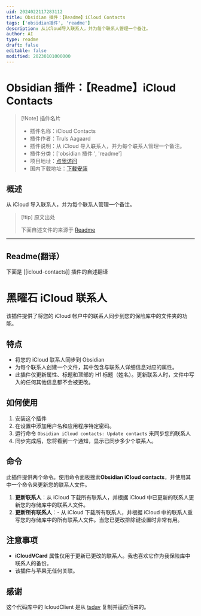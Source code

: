 ```yaml
---
uid: 2024022117283112
title: Obsidian 插件：【Readme】iCloud Contacts
tags: ['obsidian插件', 'readme']
description: 从iCloud导入联系人，并为每个联系人管理一个备注。
author: AI
type: readme
draft: false
editable: false
modified: 20230101000000
---
```


# Obsidian 插件：【Readme】iCloud Contacts

> [!Note] 插件名片
> - 插件名称：iCloud Contacts
> - 插件作者：Truls Aagaard
> - 插件说明：从 iCloud 导入联系人，并为每个联系人管理一个备注。
> - 插件分类：['obsidian 插件 ', 'readme']
> - 项目地址：[点我访问](https://github.com/Trulsaa/obsidian-icloud-contacts)
> - 国内下载地址：[下载安装](https://pkmer.cn/products/plugin/pluginMarket/?icloud-contacts)

## 概述

从 iCloud 导入联系人，并为每个联系人管理一个备注。

> [!tip] 原文出处
>
>下面自述文件的来源于 [Readme](https://ghproxy.net/https://raw.githubusercontent.com/Trulsaa/obsidian-icloud-contacts/main/README.md)

---

## Readme(翻译）

下面是 [[icloud-contacts]] 插件的自述翻译

# 黑曜石 iCloud 联系人

该插件提供了将您的 iCloud 帐户中的联系人同步到您的保险库中的文件夹的功能。

## 特点

- 将您的 iCloud 联系人同步到 Obsidian
- 为每个联系人创建一个文件，其中包含与联系人详细信息对应的属性。
- 此插件仅更新属性、标题和顶部的 H1 标题（姓名）。更新联系人时，文件中写入的任何其他信息都不会被更改。

## 如何使用

1. 安装这个插件
2. 在设置中添加用户名和应用程序特定密码。
3. 运行命令 `Obsidian iCloud contacts: Update contacts` 来同步您的联系人
4. 同步完成后，您将看到一个通知，显示已同步多少个联系人。

## 命令

此插件提供两个命令。使用命令面板搜索**Obsidian iCloud contacts**，并使用其中一个命令来更新您的联系人文件。

1. **更新联系人**：从 iCloud 下载所有联系人，并根据 iCloud 中已更新的联系人更新您的存储库中的联系人文件。
2. **更新所有联系人**：- 从 iCloud 下载所有联系人，并根据 iCloud 中的联系人重写您的存储库中的所有联系人文件。当您已更改排除键设置时非常有用。

## 注意事项

- **iCloudVCard** 属性仅用于更新已更改的联系人。我也喜欢它作为我保险库中联系人的备份。
- 该插件与苹果无任何关联。

## 感谢

这个代码库中的 IcloudClient 是从 [tsdav](https://github.com/natelindev/tsdav) 复制并适应而来的。
